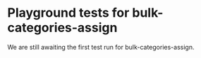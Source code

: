# Playground tests for bulk-categories-assign
We are still awaiting the first test run for bulk-categories-assign.
